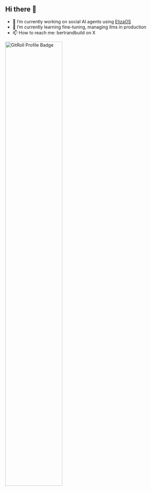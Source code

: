 ## Hi there 👋

- 🔭 I’m currently working on social AI agents using [ElizaOS](https://github.com/elizaos/eliza)
- 🌱 I’m currently learning fine-tuning, managing llms in production 
- 📫 How to reach me: bertrandbuild on X

<a href="https://gitroll.io/profile/uiok75RHCuGYyx5BTVjXB5okiffq2" target="_blank"><img width="60%" src="https://gitroll.io/api/badges/profiles/v1/uiok75RHCuGYyx5BTVjXB5okiffq2?theme=midnight" alt="GitRoll Profile Badge"/></a>
